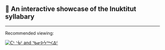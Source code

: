 ## :construction: An interactive showcase of the Inuktitut syllabary
___

Recommended viewing:

[![ᑖᒻ ᔅᑳᑦ and ᖃᓂᐅᔮᖅᐸᐃᑦ](http://img.youtube.com/vi/xW4hI_METac/mqdefault.jpg)](https://youtu.be/xW4hI_METac)

